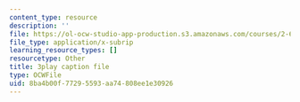 ```yaml
---
content_type: resource
description: ''
file: https://ol-ocw-studio-app-production.s3.amazonaws.com/courses/2-627-fundamentals-of-photovoltaics-fall-2013/8ba4b00f77295593aa74808ee1e30926_AWU3lTs9KJA.vtt
file_type: application/x-subrip
learning_resource_types: []
resourcetype: Other
title: 3play caption file
type: OCWFile
uid: 8ba4b00f-7729-5593-aa74-808ee1e30926
---
```

